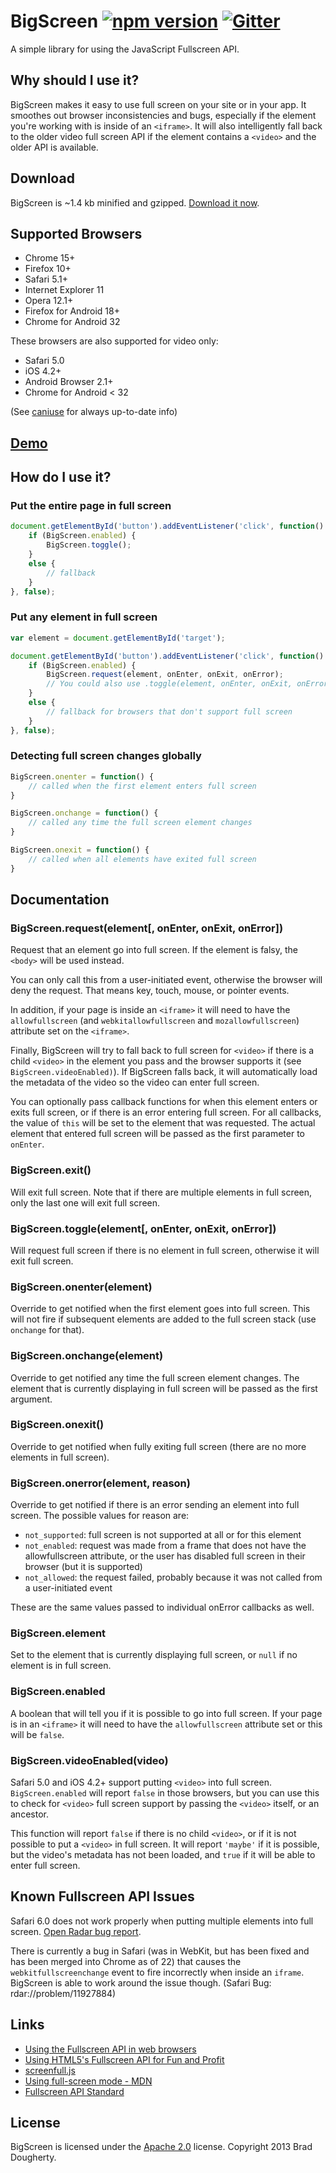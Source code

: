# BigScreen [![npm version](https://badge.fury.io/js/bigscreen.svg)](https://badge.fury.io/js/bigscreen) [![Gitter](https://badges.gitter.im/Join%20Chat.svg)](https://gitter.im/bdougherty/BigScreen)

A simple library for using the JavaScript Fullscreen API.


## Why should I use it?

BigScreen makes it easy to use full screen on your site or in your app. It smoothes out browser inconsistencies and bugs, especially if the element you're working with is inside of an `<iframe>`. It will also intelligently fall back to the older video full screen API if the element contains a `<video>` and the older API is available.


## Download

BigScreen is ~1.4 kb minified and gzipped. [Download it now](https://raw.github.com/bdougherty/BigScreen/master/bigscreen.min.js).


## Supported Browsers

* Chrome 15+
* Firefox 10+
* Safari 5.1+
* Internet Explorer 11
* Opera 12.1+
* Firefox for Android 18+
* Chrome for Android 32

These browsers are also supported for video only:

* Safari 5.0
* iOS 4.2+
* Android Browser 2.1+
* Chrome for Android < 32

(See [caniuse](http://caniuse.com/#feat=fullscreen) for always up-to-date info)


## [Demo](http://brad.is/coding/BigScreen/)


## How do I use it?

### Put the entire page in full screen

```js
document.getElementById('button').addEventListener('click', function() {
	if (BigScreen.enabled) {
		BigScreen.toggle();
	}
	else {
		// fallback
	}
}, false);
```

### Put any element in full screen

```js
var element = document.getElementById('target');

document.getElementById('button').addEventListener('click', function() {
	if (BigScreen.enabled) {
		BigScreen.request(element, onEnter, onExit, onError);
		// You could also use .toggle(element, onEnter, onExit, onError)
	}
	else {
		// fallback for browsers that don't support full screen
	}
}, false);
```

### Detecting full screen changes globally

```js
BigScreen.onenter = function() {
	// called when the first element enters full screen
}

BigScreen.onchange = function() {
	// called any time the full screen element changes
}

BigScreen.onexit = function() {
	// called when all elements have exited full screen
}
```


## Documentation

### BigScreen.request(element[, onEnter, onExit, onError])

Request that an element go into full screen. If the element is falsy, the `<body>` will be used instead.

You can only call this from a user-initiated event, otherwise the browser will deny the request. That means key, touch, mouse, or pointer events.

In addition, if your page is inside an `<iframe>` it will need to have the `allowfullscreen` (and `webkitallowfullscreen` and `mozallowfullscreen`) attribute set on the `<iframe>`.

Finally, BigScreen will try to fall back to full screen for `<video>` if there is a child `<video>` in the element you pass and the browser supports it (see `BigScreen.videoEnabled)`). If BigScreen falls back, it will automatically load the metadata of the video so the video can enter full screen.

You can optionally pass callback functions for when this element enters or exits full screen, or if there is an error entering full screen. For all callbacks, the value of `this` will be set to the element that was requested. The actual element that entered full screen will be passed as the first parameter to `onEnter`.

### BigScreen.exit()

Will exit full screen. Note that if there are multiple elements in full screen, only the last one will exit full screen.

### BigScreen.toggle(element[, onEnter, onExit, onError])

Will request full screen if there is no element in full screen, otherwise it will exit full screen.

### BigScreen.onenter(element)

Override to get notified when the first element goes into full screen. This will not fire if subsequent elements are added to the full screen stack (use `onchange` for that).

### BigScreen.onchange(element)

Override to get notified any time the full screen element changes. The element that is currently displaying in full screen will be passed as the first argument.

### BigScreen.onexit()

Override to get notified when fully exiting full screen (there are no more elements in full screen).

### BigScreen.onerror(element, reason)

Override to get notified if there is an error sending an element into full screen. The possible values for reason are:

* `not_supported`: full screen is not supported at all or for this element
* `not_enabled`: request was made from a frame that does not have the allowfullscreen attribute, or the user has disabled full screen in their browser (but it is supported)
* `not_allowed`: the request failed, probably because it was not called from a user-initiated event

These are the same values passed to individual onError callbacks as well.

### BigScreen.element

Set to the element that is currently displaying full screen, or `null` if no element is in full screen.

### BigScreen.enabled

A boolean that will tell you if it is possible to go into full screen. If your page is in an `<iframe>` it will need to have the `allowfullscreen` attribute set or this will be `false`.

### BigScreen.videoEnabled(video)

Safari 5.0 and iOS 4.2+ support putting `<video>` into full screen. `BigScreen.enabled` will report `false` in those browsers, but you can use this to check for `<video>` full screen support by passing the `<video>` itself, or an ancestor.

This function will report `false` if there is no child `<video>`, or if it is not possible to put a `<video>` in full screen. It will report `'maybe'` if it is possible, but the video's metadata has not been loaded, and `true` if it will be able to enter full screen.


## Known Fullscreen API Issues

Safari 6.0 does not work properly when putting multiple elements into full screen. [Open Radar bug report](http://openradar.appspot.com/radar?id=1878403).

There is currently a bug in Safari (was in WebKit, but has been fixed and has been merged into Chrome as of 22) that causes the `webkitfullscreenchange` event to fire incorrectly when inside an `iframe`. BigScreen is able to work around the issue though. (Safari Bug: rdar://problem/11927884)


## Links

* [Using the Fullscreen API in web browsers](http://hacks.mozilla.org/2012/01/using-the-fullscreen-api-in-web-browsers/)
* [Using HTML5's Fullscreen API for Fun and Profit](http://sorcery.smugmug.com/2012/06/06/using-html5s-fullscreen-api-for-fun-and-profit/)
* [screenfull.js](https://github.com/sindresorhus/screenfull.js)
* [Using full-screen mode - MDN](https://developer.mozilla.org/en/DOM/Using_full-screen_mode)
* [Fullscreen API Standard](http://fullscreen.spec.whatwg.org)


## License

BigScreen is licensed under the [Apache 2.0](http://www.apache.org/licenses/LICENSE-2.0) license. Copyright 2013 Brad Dougherty.
